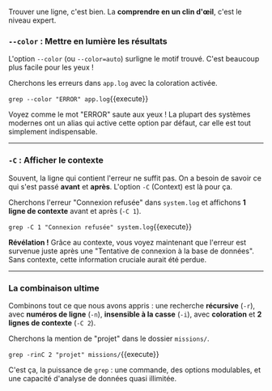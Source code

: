 Trouver une ligne, c'est bien. La **comprendre en un clin d'œil**, c'est le niveau expert.

### `--color` : Mettre en lumière les résultats

L'option `--color` (ou `--color=auto`) surligne le motif trouvé. C'est beaucoup plus facile pour les yeux !

Cherchons les erreurs dans `app.log` avec la coloration activée.

`grep --color "ERROR" app.log`{{execute}}

Voyez comme le mot "ERROR" saute aux yeux ! La plupart des systèmes modernes ont un alias qui active cette option par défaut, car elle est tout simplement indispensable.

---

### `-C` : Afficher le contexte

Souvent, la ligne qui contient l'erreur ne suffit pas. On a besoin de savoir ce qui s'est passé **avant** et **après**. L'option `-C` (Context) est là pour ça.

Cherchons l'erreur "Connexion refusée" dans `system.log` et affichons **1 ligne de contexte** avant et après (`-C 1`).

`grep -C 1 "Connexion refusée" system.log`{{execute}}

**Révélation !** Grâce au contexte, vous voyez maintenant que l'erreur est survenue juste après une "Tentative de connexion à la base de données". Sans contexte, cette information cruciale aurait été perdue.

---

### La combinaison ultime

Combinons tout ce que nous avons appris : une recherche **récursive** (`-r`), avec **numéros de ligne** (`-n`), **insensible à la casse** (`-i`), avec **coloration** et **2 lignes de contexte** (`-C 2`).

Cherchons la mention de "projet" dans le dossier `missions/`.

`grep -rinC 2 "projet" missions/`{{execute}}

C'est ça, la puissance de `grep` : une commande, des options modulables, et une capacité d'analyse de données quasi illimitée.